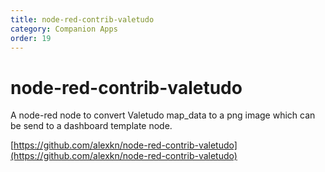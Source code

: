```yaml
---
title: node-red-contrib-valetudo
category: Companion Apps
order: 19
---
```

# node-red-contrib-valetudo

A node-red node to convert Valetudo map_data to a png image which can be send to a dashboard template node.

[https://github.com/alexkn/node-red-contrib-valetudo](https://github.com/alexkn/node-red-contrib-valetudo)
